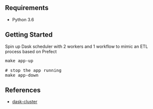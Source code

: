 ## Requirements

* Python 3.6

## Getting Started
Spin up Dask scheduler with 2 workers and 1 workflow to mimic an ETL process based on Prefect
<pre>
make app-up

# stop the app running
make app-down
</pre>



## References

* [dask-cluster](https://docs.prefect.io/guide/tutorials/dask-cluster.html)
